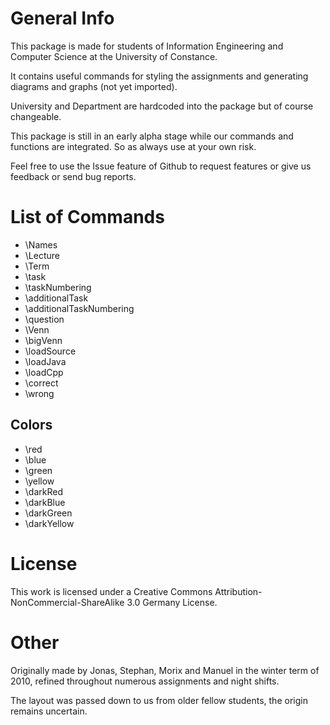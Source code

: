 # General Info

This package is made for students of Information Engineering and Computer 
Science at the University of Constance.

It contains useful commands for styling the assignments and generating 
diagrams and graphs (not yet imported).

University and Department are hardcoded into the package but of course 
changeable.

This package is still in an early alpha stage while our commands and functions 
are integrated. So as always use at your own risk.

Feel free to use the Issue feature of Github to request features or give us 
feedback or send bug reports.

# List of Commands

* \Names
* \Lecture
* \Term
* \task
* \taskNumbering
* \additionalTask
* \additionalTaskNumbering
* \question
* \Venn
* \bigVenn
* \loadSource
* \loadJava
* \loadCpp
* \correct
* \wrong

## Colors

* \red
* \blue
* \green
* \yellow
* \darkRed
* \darkBlue
* \darkGreen
* \darkYellow

# License

This work is licensed under a Creative Commons 
Attribution-NonCommercial-ShareAlike 3.0 Germany License.

# Other

Originally made by Jonas, Stephan, Morix and Manuel in the winter term of 
2010, refined throughout numerous assignments and night shifts.

The layout was passed down to us from older fellow students, the origin 
remains uncertain.
